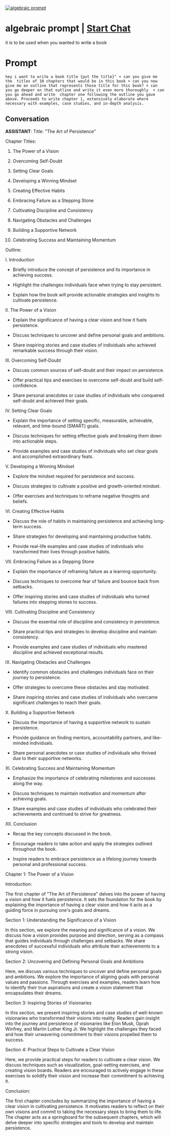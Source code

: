 
[![algebraic prompt](https://flow-prompt-covers.s3.us-west-1.amazonaws.com/icon/Lofi/i18.png)](https://gptcall.net/chat.html?data=%7B%22contact%22%3A%7B%22id%22%3A%22nb7tgZCVGE5QbKrIgacDr%22%2C%22flow%22%3Atrue%7D%7D)
# algebraic prompt | [Start Chat](https://gptcall.net/chat.html?data=%7B%22contact%22%3A%7B%22id%22%3A%22nb7tgZCVGE5QbKrIgacDr%22%2C%22flow%22%3Atrue%7D%7D)
it is to be used when you wanted to write a book 

# Prompt

```
hey i want to write a book title {put the title}" + can you give me the  titles of 10 chapters that would be in this book + can you now give me an outline that represents those title for this book? + can you go deeper on that outline and write it even more thoroughly  + can you go ahead and write  chapter one following the outline you gave above. Proceeds to write chapter 1, extensively elaborate where necessary with examples, case studies, and in-depth analysis.

```

## Conversation

**ASSISTANT**: Title: "The Art of Persistence"



Chapter Titles:

1. The Power of a Vision

2. Overcoming Self-Doubt

3. Setting Clear Goals

4. Developing a Winning Mindset

5. Creating Effective Habits

6. Embracing Failure as a Stepping Stone

7. Cultivating Discipline and Consistency

8. Navigating Obstacles and Challenges

9. Building a Supportive Network

10. Celebrating Success and Maintaining Momentum



Outline:



I. Introduction

- Briefly introduce the concept of persistence and its importance in achieving success.

- Highlight the challenges individuals face when trying to stay persistent.

- Explain how the book will provide actionable strategies and insights to cultivate persistence.



II. The Power of a Vision

- Explain the significance of having a clear vision and how it fuels persistence.

- Discuss techniques to uncover and define personal goals and ambitions.

- Share inspiring stories and case studies of individuals who achieved remarkable success through their vision.



III. Overcoming Self-Doubt

- Discuss common sources of self-doubt and their impact on persistence.

- Offer practical tips and exercises to overcome self-doubt and build self-confidence.

- Share personal anecdotes or case studies of individuals who conquered self-doubt and achieved their goals.



IV. Setting Clear Goals

- Explain the importance of setting specific, measurable, achievable, relevant, and time-bound (SMART) goals.

- Discuss techniques for setting effective goals and breaking them down into actionable steps.

- Provide examples and case studies of individuals who set clear goals and accomplished extraordinary feats.



V. Developing a Winning Mindset

- Explore the mindset required for persistence and success.

- Discuss strategies to cultivate a positive and growth-oriented mindset.

- Offer exercises and techniques to reframe negative thoughts and beliefs.



VI. Creating Effective Habits

- Discuss the role of habits in maintaining persistence and achieving long-term success.

- Share strategies for developing and maintaining productive habits.

- Provide real-life examples and case studies of individuals who transformed their lives through positive habits.



VII. Embracing Failure as a Stepping Stone

- Explain the importance of reframing failure as a learning opportunity.

- Discuss techniques to overcome fear of failure and bounce back from setbacks.

- Offer inspiring stories and case studies of individuals who turned failures into stepping stones to success.



VIII. Cultivating Discipline and Consistency

- Discuss the essential role of discipline and consistency in persistence.

- Share practical tips and strategies to develop discipline and maintain consistency.

- Provide examples and case studies of individuals who mastered discipline and achieved exceptional results.



IX. Navigating Obstacles and Challenges

- Identify common obstacles and challenges individuals face on their journey to persistence.

- Offer strategies to overcome these obstacles and stay motivated.

- Share inspiring stories and case studies of individuals who overcame significant challenges to reach their goals.



X. Building a Supportive Network

- Discuss the importance of having a supportive network to sustain persistence.

- Provide guidance on finding mentors, accountability partners, and like-minded individuals.

- Share personal anecdotes or case studies of individuals who thrived due to their supportive networks.



XI. Celebrating Success and Maintaining Momentum

- Emphasize the importance of celebrating milestones and successes along the way.

- Discuss techniques to maintain motivation and momentum after achieving goals.

- Share examples and case studies of individuals who celebrated their achievements and continued to strive for greatness.



XII. Conclusion

- Recap the key concepts discussed in the book.

- Encourage readers to take action and apply the strategies outlined throughout the book.

- Inspire readers to embrace persistence as a lifelong journey towards personal and professional success.



Chapter 1: The Power of a Vision



Introduction:

The first chapter of "The Art of Persistence" delves into the power of having a vision and how it fuels persistence. It sets the foundation for the book by explaining the importance of having a clear vision and how it acts as a guiding force in pursuing one's goals and dreams.



Section 1: Understanding the Significance of a Vision

In this section, we explore the meaning and significance of a vision. We discuss how a vision provides purpose and direction, serving as a compass that guides individuals through challenges and setbacks. We share anecdotes of successful individuals who attribute their achievements to a strong vision.



Section 2: Uncovering and Defining Personal Goals and Ambitions

Here, we discuss various techniques to uncover and define personal goals and ambitions. We explore the importance of aligning goals with personal values and passions. Through exercises and examples, readers learn how to identify their true aspirations and create a vision statement that encapsulates their dreams.



Section 3: Inspiring Stories of Visionaries

In this section, we present inspiring stories and case studies of well-known visionaries who transformed their visions into reality. Readers gain insight into the journey and persistence of visionaries like Elon Musk, Oprah Winfrey, and Martin Luther King Jr. We highlight the challenges they faced and how their unwavering commitment to their visions propelled them to success.



Section 4: Practical Steps to Cultivate a Clear Vision

Here, we provide practical steps for readers to cultivate a clear vision. We discuss techniques such as visualization, goal-setting exercises, and creating vision boards. Readers are encouraged to actively engage in these exercises to solidify their vision and increase their commitment to achieving it.



Conclusion:

The first chapter concludes by summarizing the importance of having a clear vision in cultivating persistence. It motivates readers to reflect on their own visions and commit to taking the necessary steps to bring them to life. The chapter acts as a springboard for the subsequent chapters, which will delve deeper into specific strategies and tools to develop and maintain persistence.


